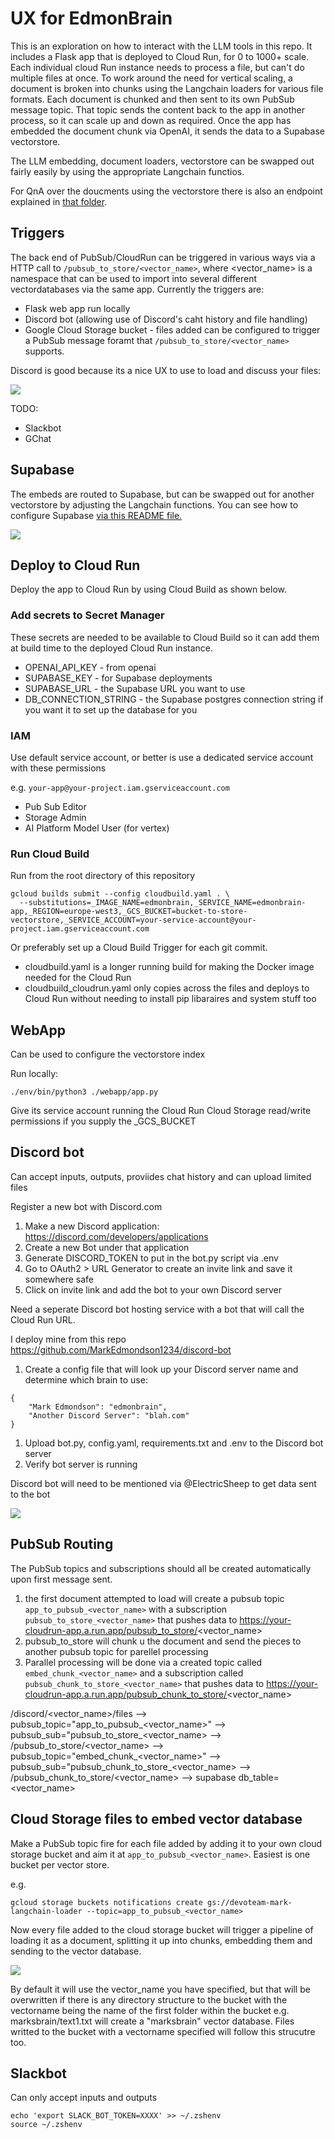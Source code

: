 # UX for EdmonBrain

This is an exploration on how to interact with the LLM tools in this repo.  It includes a Flask app that is deployed to Cloud Run, for 0 to 1000+ scale.  Each individual cloud Run instance needs to process a file, but can't do multiple files at once.  To work around the need for vertical scaling, a document is broken into chunks using the Langchain loaders for various file formats.  Each document is chunked and then sent to its own PubSub message topic.  That topic sends the content back to the app in another process, so it can scale up and down as required.  Once the app has embedded the document chunk via OpenAI, it sends the data to a Supabase vectorstore. 

The LLM embedding, document loaders, vectorstore can be swapped out fairly easily by using the appropriate Langchain functios.

For QnA over the doucments using the vectorstore there is also an endpoint explained in [that folder](../qna/README.md).

## Triggers

The back end of PubSub/CloudRun can be triggered in various ways via a HTTP call to `/pubsub_to_store/<vector_name>`, where <vector_name> is a namespace that can be used to import into several different vectordatabases via the same app. Currently the triggers are:

* Flask web app run locally 
* Discord bot (allowing use of Discord's caht history and file handling)
* Google Cloud Storage bucket - files added can be configured to trigger a PubSub message foramt that `/pubsub_to_store/<vector_name>` supports.

Discord is good because its a nice UX to use to load and discuss your files:

![](../img/talk-to-discord.png)

TODO:

* Slackbot
* GChat

## Supabase

The embeds are routed to Supabase, but can be swapped out for another vectorstore by adjusting the Langchain functions.  You can see how to configure Supabase [via this README file.](../discord/README.md)

![](../img/supabase_vectorstore.png)


## Deploy to Cloud Run

Deploy the app to Cloud Run by using Cloud Build as shown below. 

### Add secrets to Secret Manager

These secrets are needed to be available to Cloud Build so it can add them at build time to the deployed Cloud Run instance.

* OPENAI_API_KEY - from openai
* SUPABASE_KEY - for Supabase deployments
* SUPABASE_URL - the Supabase URL you want to use
* DB_CONNECTION_STRING - the Supabase postgres connection string if you want it to set up the database for you



### IAM

Use default service account, or better is use a dedicated service account with these permissions

e.g. `your-app@your-project.iam.gserviceaccount.com`

* Pub Sub Editor
* Storage Admin
* AI Platform Model User (for vertex)

### Run Cloud Build

Run from the root directory of this repository

```
gcloud builds submit --config cloudbuild.yaml . \
  --substitutions=_IMAGE_NAME=edmonbrain,_SERVICE_NAME=edmonbrain-app,_REGION=europe-west3,_GCS_BUCKET=bucket-to-store-vectorstore,_SERVICE_ACCOUNT=your-service-account@your-project.iam.gserviceaccount.com
```

Or preferably set up a Cloud Build Trigger for each git commit.
* cloudbuild.yaml is a longer running build for making the Docker image needed for the Cloud Run
* cloudbuild_cloudrun.yaml only copies across the files and deploys to Cloud Run without needing to install pip libaraires and system stuff too


## WebApp

Can be used to configure the vectorstore index

Run locally:

```
./env/bin/python3 ./webapp/app.py   
```

Give its service account running the Cloud Run Cloud Storage read/write permissions if you supply the _GCS_BUCKET

## Discord bot

Can accept inputs, outputs, proviides chat history and can upload limited files

Register a new bot with Discord.com

1. Make a new Discord application: https://discord.com/developers/applications
1. Create a new Bot under that application
1. Generate DISCORD_TOKEN to put in the bot.py script via .env
1. Go to OAuth2 > URL Generator to create an invite link and save it somewhere safe
1. Click on invite link and add the bot to your own Discord server

Need a seperate Discord bot hosting service with a bot that will call the Cloud Run URL.

I deploy mine from this repo https://github.com/MarkEdmondson1234/discord-bot

1. Create a config file that will look up your Discord server name and determine which brain to use:

```
{
	"Mark Edmondson": "edmonbrain",
	"Another Discord Server": "blah.com"
}
```

1. Upload bot.py, config.yaml, requirements.txt and .env to the Discord bot server
1. Verify bot server is running

Discord bot will need to be mentioned via @ElectricSheep to get data sent to the bot

![](../img/discord-llm-bit.png)

## PubSub Routing

The PubSub topics and subscriptions should all be created automatically upon first message sent. 

1. the first document attempted to load will create a pubsub topic `app_to_pubsub_<vector_name>` with a subscription `pubsub_to_store_<vector_name>` that pushes data to https://your-cloudrun-app.a.run.app/pubsub_to_store/<vector_name>
1. pubsub_to_store will chunk u the document and send the pieces to another pubsub topic for parellel processing
1. Parallel processing will be done via a created topic called `embed_chunk_<vector_name>` and a subscription called `pubsub_chunk_to_store_<vector_name>` that pushes data to https://your-cloudrun-app.a.run.app/pubsub_chunk_to_store/<vector_name>

/discord/<vector_name>/files --> pubsub_topic="app_to_pubsub_<vector_name>" --> pubsub_sub="pubsub_to_store_<vector_name>  -->
/pubsub_to_store/<vector_name> --> pubsub_topic="embed_chunk_<vector_name>" --> pubsub_sub="pubsub_chunk_to_store_<vector_name> -->
/pubsub_chunk_to_store/<vector_name> --> supabase db_table=<vector_name>

## Cloud Storage files to embed vector database

Make a PubSub topic fire for each file added by adding it to your own cloud storage bucket and aim it at `app_to_pubsub_<vector_name>`.  Easiest is one bucket per vector store. 

e.g.

```
gcloud storage buckets notifications create gs://devoteam-mark-langchain-loader --topic=app_to_pubsub_<vector_name>
```

Now every file added to the cloud storage bucket will trigger a pipeline of loading it as a document, splitting it up into chunks, embedding them and sending to the vector database.

![](../img/gcs-bucket-trigger.png)

By default it will use the vector_name you have specified, but that will be overwritten if there is any directory structure to the bucket with the vectorname being the name of the first folder within the bucket e.g. marksbrain/text1.txt will create a "marksbrain" vector database.   Files writted to the bucket with a vectorname specified will follow this strucutre too. 

## Slackbot

Can only accept inputs and outputs

```
echo 'export SLACK_BOT_TOKEN=XXXX' >> ~/.zshenv
source ~/.zshenv
```